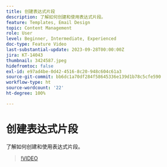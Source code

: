 ```yaml
---
title: 创建表达式片段
description: 了解如何创建和使用表达式片段。
feature: Templates, Email Design
topic: Content Management
role: User
level: Beginner, Intermediate, Experienced
doc-type: Feature Video
last-substantial-update: 2023-09-28T00:00:00Z
jira: KT-14043
thumbnail: 3424587.jpeg
hidefromtoc: false
exl-id: e97ad4be-0d42-4516-8c20-948c604c61a3
source-git-commit: bb6dc1a70df284f58645336e139d1b78c5cfe590
workflow-type: ht
source-wordcount: '22'
ht-degree: 100%

---
```


# 创建表达式片段

了解如何创建和使用表达式片段。

>[!VIDEO](https://video.tv.adobe.com/v/3424587/?learn=on)
